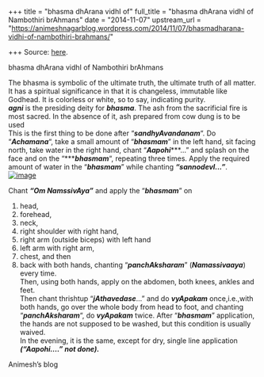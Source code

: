 +++
title = "bhasma dhArana vidhI of"
full_title = "bhasma dhArana vidhI of Nambothiri brAhmans"
date = "2014-11-07"
upstream_url = "https://animeshnagarblog.wordpress.com/2014/11/07/bhasmadharana-vidhi-of-nambothiri-brahmans/"

+++
Source: [here](https://animeshnagarblog.wordpress.com/2014/11/07/bhasmadharana-vidhi-of-nambothiri-brahmans/).

bhasma dhArana vidhI of Nambothiri brAhmans

The bhasma is symbolic of the ultimate truth, the ultimate truth of all
matter. It has a spiritual significance in that it is changeless,
immutable like Godhead. It is colorless or white, so to say, indicating
purity.  
***agni*** is the presiding deity for ***bhasma***. The ash from the
sacrificial fire is most sacred. In the absence of it, ash prepared from
cow dung is to be used  
This is the first thing to be done after “***sandhyAvandanam***“. Do
“***Achamana***“, take a small amount of “***bhasmam***” in the left
hand, sit facing north, take water in the right hand, chant
“***Aapohi******…” and splash on the face and on the “******bhasmam***“,
repeating three times. Apply the required amount of water in the
“***bhasmam***” while chanting ***“***sannodevI..***.”***.  
[![image](https://animeshnagarblog.files.wordpress.com/2014/11/wpid-330px-dikshitar.jpg?w=700 "330px-Dikshitar.JPG")](https://animeshnagarblog.files.wordpress.com/2014/11/wpid-330px-dikshitar.jpg)

Chant ***“Om NamssivAya”*** and apply the “***bhasmam***” on  
1. head,  
2. forehead,  
3. neck,  
4. right shoulder with right hand,  
5. right arm (outside biceps) with left hand  
6. left arm with right arm,  
7. chest, and then  
8. back with both hands, chanting “***panchAksharam***”
(***Namassivaaya***) every time.  
Then, using both hands, apply on the abdomen, both knees, ankles and
feet.  
Then chant thrishtup “***jAthavedase***…” and do ***vyApakam***
once,i.e.,with both hands, go over the whole body from head to foot, and
chanting “***panchAksharam***“, do ***vyApakam*** twice. After
“***bhasmam***” application, the hands are not supposed to be washed,
but this condition is usually waived.  
In the evening, it is the same, except for dry, single line application
***(“Aapohi….” not done).***

Animesh’s blog

